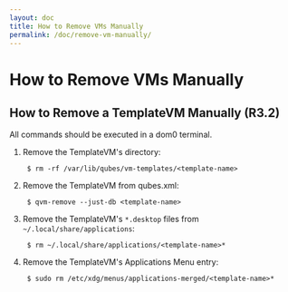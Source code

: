```yaml
---
layout: doc
title: How to Remove VMs Manually
permalink: /doc/remove-vm-manually/
---
```


How to Remove VMs Manually
==========================

How to Remove a TemplateVM Manually (R3.2)
-----------------------------------------

All commands should be executed in a dom0 terminal.

1. Remove the TemplateVM's directory:

        $ rm -rf /var/lib/qubes/vm-templates/<template-name>

2. Remove the TemplateVM from qubes.xml:

        $ qvm-remove --just-db <template-name>

3. Remove the TemplateVM's `*.desktop` files from `~/.local/share/applications`:

        $ rm ~/.local/share/applications/<template-name>*

4. Remove the TemplateVM's Applications Menu entry:
        
        $ sudo rm /etc/xdg/menus/applications-merged/<template-name>*
